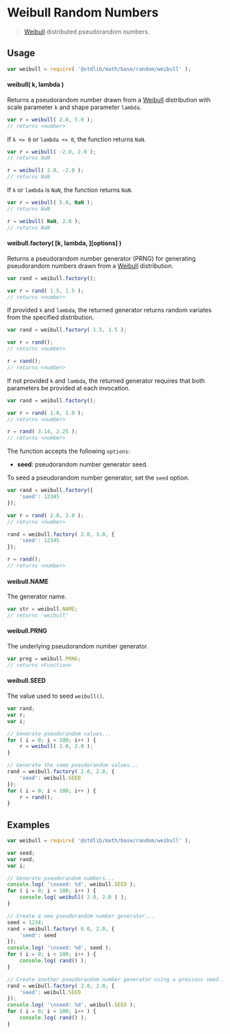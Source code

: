 # Weibull Random Numbers

> [Weibull][weibull] distributed pseudorandom numbers.


<section class="usage">

## Usage

``` javascript
var weibull = require( '@stdlib/math/base/random/weibull' );
```

#### weibull( k, lambda )

Returns a pseudorandom number drawn from a [Weibull][weibull] distribution with scale parameter `k` and shape parameter `lambda`.

``` javascript
var r = weibull( 2.0, 5.0 );
// returns <number>
```

If `k <= 0` or `lambda <= 0`, the function returns `NaN`.

``` javascript
var r = weibull( -2.0, 2.0 );
// returns NaN

r = weibull( 2.0, -2.0 );
// returns NaN
```

If `k` or `lambda` is `NaN`, the function returns `NaN`.

``` javascript
var r = weibull( 5.0, NaN );
// returns NaN

r = weibull( NaN, 2.0 );
// returns NaN
```

#### weibull.factory( \[k, lambda, \]\[options\] )

Returns a pseudorandom number generator (PRNG) for generating pseudorandom numbers drawn from a [Weibull][weibull] distribution.

``` javascript
var rand = weibull.factory();

var r = rand( 1.5, 1.5 );
// returns <number>
```

If provided `k` and `lambda`, the returned generator returns random variates from the specified distribution.

``` javascript
var rand = weibull.factory( 1.5, 1.5 );

var r = rand();
// returns <number>

r = rand();
// returns <number>
```

If not provided `k` and `lambda`, the returned generator requires that both parameters be provided at each invocation.

``` javascript
var rand = weibull.factory();

var r = rand( 1.0, 1.0 );
// returns <number>

r = rand( 3.14, 2.25 );
// returns <number>
```

The function accepts the following `options`:

* __seed__: pseudorandom number generator seed.

To seed a pseudorandom number generator, set the `seed` option.

``` javascript
var rand = weibull.factory({
    'seed': 12345
});

var r = rand( 2.0, 3.0 );
// returns <number>

rand = weibull.factory( 2.0, 3.0, {
    'seed': 12345
});

r = rand();
// returns <number>
```

#### weibull.NAME

The generator name.

``` javascript
var str = weibull.NAME;
// returns 'weibull'
```

#### weibull.PRNG

The underlying pseudorandom number generator.

``` javascript
var prng = weibull.PRNG;
// returns <Function>
```

#### weibull.SEED

The value used to seed `weibull()`.

``` javascript
var rand;
var r;
var i;

// Generate pseudorandom values...
for ( i = 0; i < 100; i++ ) {
    r = weibull( 2.0, 2.0 );
}

// Generate the same pseudorandom values...
rand = weibull.factory( 2.0, 2.0, {
    'seed': weibull.SEED
});
for ( i = 0; i < 100; i++ ) {
    r = rand();
}
```

</section>

<!-- /.usage -->


<section class="examples">

## Examples

``` javascript
var weibull = require( '@stdlib/math/base/random/weibull' );

var seed;
var rand;
var i;

// Generate pseudorandom numbers...
console.log( '\nseed: %d', weibull.SEED );
for ( i = 0; i < 100; i++ ) {
    console.log( weibull( 2.0, 2.0 ) );
}

// Create a new pseudorandom number generator...
seed = 1234;
rand = weibull.factory( 6.0, 2.0, {
    'seed': seed
});
console.log( '\nseed: %d', seed );
for ( i = 0; i < 100; i++ ) {
    console.log( rand() );
}

// Create another pseudorandom number generator using a previous seed...
rand = weibull.factory( 2.0, 2.0, {
    'seed': weibull.SEED
});
console.log( '\nseed: %d', weibull.SEED );
for ( i = 0; i < 100; i++ ) {
    console.log( rand() );
}
```

</section>

<!-- /.examples -->


<section class="links">

[weibull]: https://en.wikipedia.org/wiki/Weibull_distribution

</section>

<!-- /.links -->
